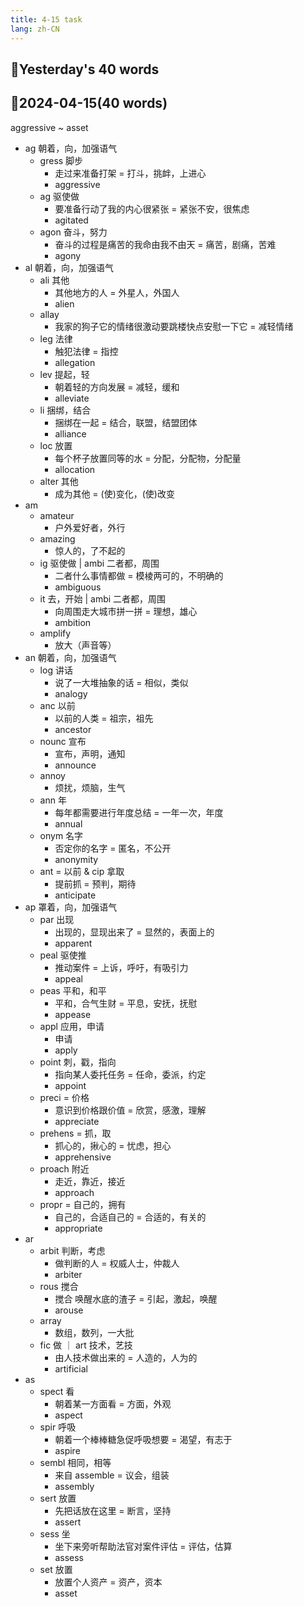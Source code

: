 ```yaml
---
title: 4-15 task
lang: zh-CN
---
```


## 📝Yesterday's 40 words

## 📝2024-04-15(40 words)
aggressive ~ asset

- ag 朝着，向，加强语气
  - gress 脚步
    - 走过来准备打架 = 打斗，挑衅，上进心
    - aggressive
  - ag 驱使做
    - 要准备行动了我的内心很紧张 = 紧张不安，很焦虑
    - agitated
  - agon 奋斗，努力
    - 奋斗的过程是痛苦的我命由我不由天 = 痛苦，剧痛，苦难
    - agony
- al 朝着，向，加强语气
  - ali 其他
    - 其他地方的人 = 外星人，外国人
    - alien
  - allay
    - 我家的狗子它的情绪很激动要跳楼快点安慰一下它 = 减轻情绪
  - leg 法律
    - 触犯法律 = 指控
    - allegation
  - lev 提起，轻
    - 朝着轻的方向发展 = 减轻，缓和
    - alleviate
  - li 捆绑，结合
    - 捆绑在一起 = 结合，联盟，结盟团体
    - alliance
  - loc 放置
    - 每个杯子放置同等的水 = 分配，分配物，分配量
    - allocation
  - alter 其他
    - 成为其他 = (使)变化，(使)改变
- am
  - amateur
    - 户外爱好者，外行
  - amazing
    - 惊人的，了不起的
  - ig 驱使做 | ambi 二者都，周围
    - 二者什么事情都做 = 模棱两可的，不明确的
    - ambiguous
  - it 去，开始 | ambi 二者都，周围
    - 向周围走大城市拼一拼 = 理想，雄心
    - ambition
  - amplify
    - 放大（声音等）
- an 朝着，向，加强语气
  - log 讲话 
    - 说了一大堆抽象的话 = 相似，类似
    - analogy
  - anc 以前
    - 以前的人类 = 祖宗，祖先
    - ancestor
  - nounc 宣布
    - 宣布，声明，通知
    - announce
  - annoy
    - 烦扰，烦脑，生气
  - ann 年
    - 每年都需要进行年度总结 = 一年一次，年度 
    - annual
  - onym 名字
    - 否定你的名字 = 匿名，不公开
    - anonymity
  - ant = 以前 & cip 拿取
    - 提前抓 = 预判，期待
    - anticipate
- ap 罩着，向，加强语气 
  - par 出现
    - 出现的，显现出来了 = 显然的，表面上的
    - apparent
  - peal 驱使推
    - 推动案件 = 上诉，呼吁，有吸引力
    - appeal
  - peas 平和，和平
    - 平和，合气生财 = 平息，安抚，抚慰
    - appease
  - appl 应用，申请
    - 申请
    - apply
  - point 刺，戳，指向
    - 指向某人委托任务 = 任命，委派，约定
    - appoint
  - preci = 价格
    - 意识到价格跟价值 = 欣赏，感激，理解
    - appreciate
  - prehens = 抓，取
    - 抓心的，揪心的 = 忧虑，担心
    - apprehensive
  - proach 附近
    - 走近，靠近，接近
    - approach
  - propr = 自己的，拥有 
    - 自己的，合适自己的 = 合适的，有关的
    - appropriate
- ar
  - arbit 判断，考虑
    - 做判断的人 = 权威人士，仲裁人
    - arbiter
  - rous 搅合
    - 搅合 唤醒水底的渣子 = 引起，激起，唤醒
    - arouse
  - array
    - 数组，数列，一大批
  - fic 做 ｜ art 技术，艺技
    - 由人技术做出来的 = 人造的，人为的
    - artificial
- as 
  - spect 看
    - 朝着某一方面看 = 方面，外观
    - aspect
  - spir 呼吸
    - 朝着一个棒棒糖急促呼吸想要 = 渴望，有志于
    - aspire
  - sembl 相同，相等
    - 来自 assemble = 议会，组装
    - assembly
  - sert 放置
    - 先把话放在这里 = 断言，坚持
    - assert
  - sess 坐
    - 坐下来旁听帮助法官对案件评估 = 评估，估算
    - assess
  - set 放置
    - 放置个人资产 = 资产，资本
    - asset
